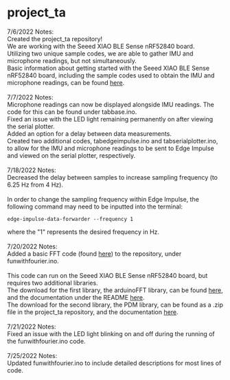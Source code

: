# project_ta

7/6/2022 Notes: <br />
Created the project_ta repository!<br />
We are working with the Seeed XIAO BLE Sense nRF52840 board. <br />
Utilizing two unique sample codes, we are able to gather IMU and microphone readings, but not simultaneously. <br />
Basic information about getting started with the Seeed XIAO BLE Sense nRF52840 board, including the sample codes used to obtain the IMU and microphone readings, can be found [here](https://github.com/kevinwlu/iot/tree/master/lesson6/xiao). <br />
<br />
7/7/2022 Notes: <br />
Microphone readings can now be displayed alongside IMU readings. The code for this can be found under tabbase.ino. <br />
Fixed an issue with the LED light remaining permanently on after viewing the serial plotter. <br />
Added an option for a delay between data measurements. <br />
Created two additional codes, tabedgeimpulse.ino and tabserialplotter.ino, to allow for the IMU and microphone readings to be sent to Edge Impulse and viewed on the serial plotter, respectively. <br/>
<br />
7/18/2022 Notes: <br />
Decreased the delay between samples to increase sampling frequency (to 6.25 Hz from 4 Hz). <br />
<br />
In order to change the sampling frequency within Edge Impulse, the following command may need to be inputted into the terminal:
```
edge-impulse-data-forwarder --frequency 1
```
where the "1" represents the desired frequency in Hz. <br />
<br />
7/20/2022 Notes: <br />
Added a basic FFT code (found [here](https://1littleendian.medium.com/the-late-night-tinkering-projects-10-fun-with-fourier-a72b358229b3)) to the repository, under funwithfourier.ino. <br/>
<br />
This code can run on the Seeed XIAO BLE Sense nRF52840 board, but requires two additional libraries. <br />
The download for the first library, the arduinoFFT library, can be found [here](https://www.arduino.cc/reference/en/libraries/arduinofft/), and the documentation under the README [here](https://github.com/kosme/arduinoFFT). <br />
The download for the second library, the PDM library, can be found as a .zip file in the project_ta repository, and the documentation [here](https://docs.arduino.cc/learn/built-in-libraries/pdm). <br />
<br />
7/21/2022 Notes: <br />
Fixed an issue with the LED light blinking on and off during the running of the funwithfourier.ino code. <br />
<br />
7/25/2022 Notes: <br />
Updated funwithfourier.ino to include detailed descriptions for most lines of code.

